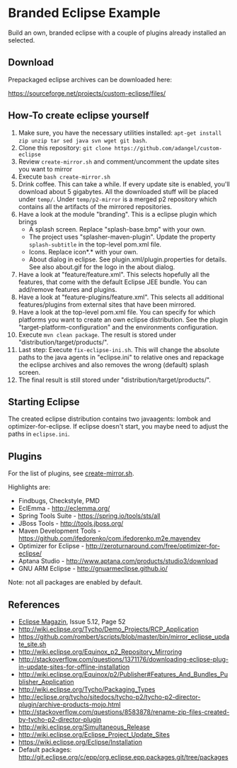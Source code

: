 # Branded Eclipse Example

Build an own, branded eclipse with a couple of plugins already installed an selected.

## Download

Prepackaged eclipse archives can be downloaded here:

<https://sourceforge.net/projects/custom-eclipse/files/>


## How-To create eclipse yourself

1.  Make sure, you have the necessary utilities installed: `apt-get install zip unzip tar sed java svn wget git bash`.
2.  Clone this repository: `git clone https://github.com/adangel/custom-eclipse`
3.  Review `create-mirror.sh` and comment/uncomment the update sites you want to mirror
4.  Execute `bash create-mirror.sh`
5.  Drink coffee. This can take a while. If every update site is enabled, you'll download about 5 gigabytes.
    All the downloaded stuff will be placed under `temp/`. Under `temp/p2-mirror` is a merged p2 repository
    which contains all the artifacts of the mirrored repositories.
6.  Have a look at the module "branding". This is a eclipse plugin which brings
    *   A splash screen. Replace "splash-base.bmp" with your own.
    *   The project uses "splasher-maven-plugin". Update the property `splash-subtitle` in the top-level pom.xml file.
    *   Icons. Replace icon*.* with your own.
    *   About dialog in eclipse. See plugin.xml/plugin.properties for details. See also about.gif for the logo
        in the about dialog.
7.  Have a look at "feature/feature.xml". This selects hopefully all the features, that come with the default
    Eclipse JEE bundle. You can add/remove features and plugins.
8.  Have a look at "feature-plugins/feature.xml". This selects all additional features/plugins from external sites
    that have been mirrored.
9.  Have a look at the top-level pom.xml file. You can specify for which platforms you want to create an
    own eclipse distribution. See the plugin "target-platform-configuration" and the environments configuration.
10. Execute `mvn clean package`. The result is stored under "distribution/target/products/".
11. Last step: Execute `fix-eclipse-ini.sh`. This will change the absolute paths to the java agents
    in "eclipse.ini" to relative ones and repackage the eclipse archives and also removes the wrong
    (default) splash screen.
12. The final result is still stored under "distribution/target/products/".



## Starting Eclipse

The created eclipse distribution contains two javaagents: lombok and optimizer-for-eclipse.
If eclipse doesn't start, you maybe need to adjust the paths in `eclipse.ini`.

## Plugins

For the list of plugins, see [create-mirror.sh](https://github.com/adangel/custom-eclipse/blob/master/create-mirror.sh).

Highlights are:

*   Findbugs, Checkstyle, PMD
*   EclEmma - <http://eclemma.org/>
*   Spring Tools Suite - <https://spring.io/tools/sts/all>
*   JBoss Tools - <http://tools.jboss.org/>
*   Maven Development Tools - <https://github.com/ifedorenko/com.ifedorenko.m2e.mavendev>
*   Optimizer for Eclipse - <http://zeroturnaround.com/free/optimizer-for-eclipse/>
*   Aptana Studio - <http://www.aptana.com/products/studio3/download>
*   GNU ARM Eclipse - <http://gnuarmeclipse.github.io/>

Note: not all packages are enabled by default.

## References

* [Eclipse Magazin](http://www.eclipse-magazin.de), Issue 5.12, Page 52
* <http://wiki.eclipse.org/Tycho/Demo_Projects/RCP_Application>
* <https://github.com/rombert/scripts/blob/master/bin/mirror_eclipse_update_site.sh>
* <http://wiki.eclipse.org/Equinox_p2_Repository_Mirroring>
* <http://stackoverflow.com/questions/1371176/downloading-eclipse-plug-in-update-sites-for-offline-installation>
* <http://wiki.eclipse.org/Equinox/p2/Publisher#Features_And_Bundles_Publisher_Application>
* <http://wiki.eclipse.org/Tycho/Packaging_Types>
* <http://eclipse.org/tycho/sitedocs/tycho-p2/tycho-p2-director-plugin/archive-products-mojo.html>
* <http://stackoverflow.com/questions/8583878/rename-zip-files-created-by-tycho-p2-director-plugin>
* <http://wiki.eclipse.org/Simultaneous_Release>
* <http://wiki.eclipse.org/Eclipse_Project_Update_Sites>
* <https://wiki.eclipse.org/Eclipse/Installation>
* Default packages: <http://git.eclipse.org/c/epp/org.eclipse.epp.packages.git/tree/packages>



